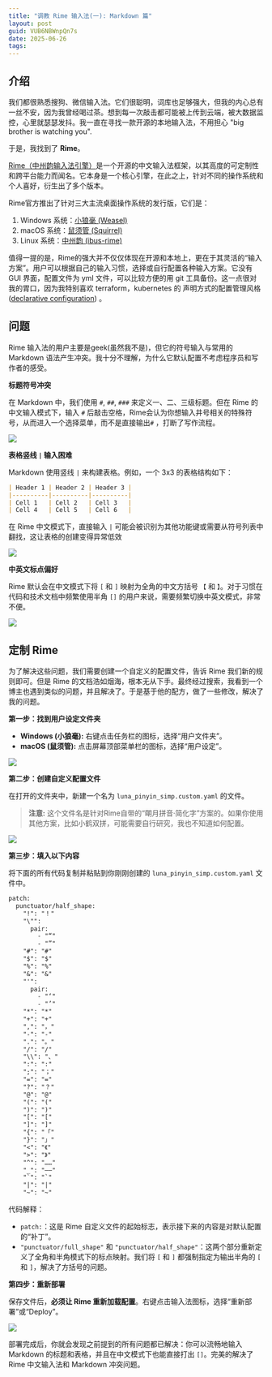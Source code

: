 ```yaml
---
title: "调教 Rime 输入法(一): Markdown 篇"
layout: post
guid: VUB6NBWnpQn7s
date: 2025-06-26
tags:
---
```



## 介绍

我们都很熟悉搜狗、微信输入法。它们很聪明，词库也足够强大，但我的内心总有一丝不安，因为我曾经喝过茶。想到每一次敲击都可能被上传到云端，被大数据监控，心里就瑟瑟发抖。我一直在寻找一款开源的本地输入法，不用担心 "big brother is watching you".

于是，我找到了 **Rime**。

[Rime（中州韵输入法引擎）](https://rime.im/)是一个开源的中文输入法框架，以其高度的可定制性和跨平台能力而闻名。它本身是一个核心引擎，在此之上，针对不同的操作系统和个人喜好，衍生出了多个版本。

Rime官方推出了针对三大主流桌面操作系统的发行版，它们是：
1. Windows 系统：[小狼毫 (Weasel)](https://rime.im/download/)
2. macOS 系统：[鼠须管 (Squirrel)](https://rime.im/download/)
3. Linux 系统：[中州韵 (ibus-rime)](https://rime.im/download/)

值得一提的是，Rime的强大并不仅仅体现在开源和本地上，更在于其灵活的“输入方案”。用户可以根据自己的输入习惯，选择或自行配置各种输入方案。它没有 GUI 界面，配置文件为 yml 文件，可以比较方便的用 git 工具备份。这一点很对我的胃口，因为我特别喜欢 terraform，kubernetes 的 声明方式的配置管理风格 ([declarative configuration](https://en.wikipedia.org/wiki/Declarative_programming)) 。


## 问题

Rime 输入法的用户主要是geek(虽然我不是)，但它的符号输入与常用的 Markdown 语法产生冲突。我十分不理解，为什么它默认配置不考虑程序员和写作者的感受。


**标题符号冲突**

在 Markdown 中，我们使用 `#`, `##`, `###` 来定义一、二、三级标题。但在 Rime 的中文输入模式下，输入 `#` 后敲击空格，Rime会认为你想输入井号相关的特殊符号，从而进入一个选择菜单，而不是直接输出`#` ，打断了写作流程。

![](/media/files/2025/2025-06-26-3.png)

**表格竖线 `|` 输入困难**

Markdown 使用竖线 `|` 来构建表格。例如，一个 3x3 的表格结构如下：

```markdown
| Header 1 | Header 2 | Header 3 |
|----------|----------|----------|
| Cell 1   | Cell 2   | Cell 3   |
| Cell 4   | Cell 5   | Cell 6   |
```

在 Rime 中文模式下，直接输入 `|` 可能会被识别为其他功能键或需要从符号列表中翻找，这让表格的创建变得异常低效

![](/media/files/2025/2025-06-26-1.png)

**中英文标点偏好**

Rime 默认会在中文模式下将 `[` 和 `]` 映射为全角的中文方括号 `【` 和 `】`。对于习惯在代码和技术文档中频繁使用半角 `[]` 的用户来说，需要频繁切换中英文模式，非常不便。

![](/media/files/2025/2025-06-26-2.png)

## 定制 Rime

为了解决这些问题，我们需要创建一个自定义的配置文件，告诉 Rime 我们新的规则即可。但是 Rime 的文档浩如烟海，根本无从下手。最终经过搜索，我看到一个博主也遇到类似的问题，并且解决了。于是基于他的配方，做了一些修改，解决了我的问题。


**第一步：找到用户设定文件夹**

- **Windows (小狼毫):** 右键点击任务栏的图标，选择“用户文件夹”。    
- **macOS (鼠须管):** 点击屏幕顶部菜单栏的图标，选择“用户设定”。

![](/media/files/2025/2025-06-26-4.png)

**第二步：创建自定义配置文件**

在打开的文件夹中，新建一个名为 `luna_pinyin_simp.custom.yaml` 的文件。

> **注意:** 这个文件名是针对Rime自带的“朙月拼音·简化字”方案的。如果你使用其他方案，比如小鹤双拼，可能需要自行研究，我也不知道如何配置。

![](/media/files/2025/2025-06-26-5.png)

**第三步：填入以下内容**

将下面的所有代码复制并粘贴到你刚刚创建的 `luna_pinyin_simp.custom.yaml` 文件中。


```txt
patch:
  punctuator/half_shape:
    "!": "！"
    "\"":
      pair:
        - "“"
        - "”"
    "#": "#"
    "$": "$"
    "%": "%"
    "&": "&"
    "'":
      pair:
        - "‘"
        - "’"
    "*": "*"
    "+": "+"
    ",": "，"
    "-": "-"
    ".": "。"
    "/": "/"
    "\\": "、"
    ":": ":"
    ";": "；"
    "=": "="
    "?": "？"
    "@": "@"
    "(": "("
    ")": ")"
    "[": "["
    "]": "]"
    "{": "「"
    "}": "」"
    "<": "《"
    ">": "》"
    "^": "……"
    "_": "——"
    "`": "`"
    "|": "|"
    "~": "~"
```


代码解释：
- `patch:`：这是 Rime 自定义文件的起始标志，表示接下来的内容是对默认配置的“补丁”。
- `"punctuator/full_shape"` 和 `"punctuator/half_shape"`：这两个部分重新定义了全角和半角模式下的标点映射。我们将 `[` 和 `]` 都强制指定为输出半角的 `[` 和 `]`，解决了方括号的问题。


**第四步：重新部署**

保存文件后，**必须让 Rime 重新加载配置**。右键点击输入法图标，选择“重新部署”或“Deploy”。

![](/media/files/2025/2025-06-26-6.png)


部署完成后，你就会发现之前提到的所有问题都已解决：你可以流畅地输入 Markdown 的标题和表格，并且在中文模式下也能直接打出 `[]`。完美的解决了 Rime 中文输入法和 Markdown 冲突问题。


